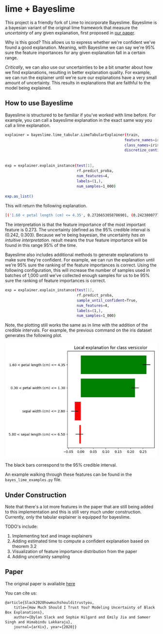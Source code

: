 # lime + Bayeslime

This project is a friendly fork of Lime to incorporate Bayeslime.  Bayeslime is a bayesian variant of the original lime framework that measure the *uncertainty* of any given explanation, first proposed in [our paper](https://arxiv.org/abs/2008.05030).

Why is this good? This allows us to express whether we're confident we've found a good explanation. Meaning, with Bayeslime we can say we're 95% sure the feature importances for any given explanation fall in a certain range. 

*Critically*, we can also use our uncertainties to be a bit smarter about how we find explanations, resulting in better explanation quality.  For example, we can run the explainer until we're sure our explanations have a very small amount of uncertainty.  This results in explanations that are faithful to the model being explained.

## How to use Bayeslime

Bayeslime is structured to be familiar if you've worked with lime before. For example, you can call a bayeslime explanation in the exact same way you call a lime explanation.

```sh
explainer = bayeslime.lime_tabular.LimeTabularExplainer(train,
                                                       feature_names=iris.feature_names, 
                                                       class_names=iris.target_names, 
                                                       discretize_continuous=True)


exp = explainer.explain_instance(test[1], 
                                 rf.predict_proba, 
                                 num_features=4, 
                                 labels=(1,),
                                 num_samples=1_000)

exp.as_list()
```

This will return the following explanation.

```sh
[('1.60 < petal length (cm) <= 4.35', 0.2726653058786901, (0.24238007773404058, 0.3029505340233396)), ...]
```

The interpretation is that the feature importance of the most important feature is 0.273.  The uncertainty (defined as the 95% credible interval is (0.242, 0.303).  Because we're being bayesian, the uncertainty *has an intuitive interpretation*. result means the *true* feature importance will be found in this range 95% of the time. 

Bayeslime also includes additional methods to generate explanations to make sure they're confident.  For example, we can run the explanation until we're 95% sure the ranking of the feature importances is correct. Using the following configuration, this will increase the number of samples used in batches of 1,000  until we've collected enough samples for us to be 95% sure the ranking of feature importances is correct.

```sh
exp = explainer.explain_instance(test[1], 
                                 rf.predict_proba, 
                                 sample_until_confident=True,
                                 num_features=4, 
                                 labels=(1,),
                                 num_samples=1_000)
```

Note, the plotting still works the same as in lime with the addition of the credible intervals.  For example, the previous command on the iris dataset generates the following plot.

 ![vis](sample_until_confident.png)

The black bars correspond to the 95% credible interval.

An example walking through these features can be found in the `bayes_lime_examples.py` file.

## Under Construction

Note that there's a lot more features in the paper that are still being added to this implementation and this is still very much under construction. Currently, only the tabular explainer is equipped for bayeslime. 

TODO's include: 

1. Implementing text and image explainers
2. Adding estimated time to compute a confident explanation based on theorem 3.2
3. Visualization of feature importance distribution from the paper
4. Adding uncertainty sampling

## Paper

The original paper is avaliable [here](https://arxiv.org/abs/2008.05030)

You can cite us:

```
@article{Slack2020howmuchshoulditrustyou, 
    title={How Much Should I Trust You? Modeling Uncertainty of Black Box Explanations}, 
    author={Dylan Slack and Sophie Hilgard and Emily Jia and Sameer Singh and Himabindu Lakkaraju}, 
    journal={arXiv}, year={2020}}
```






